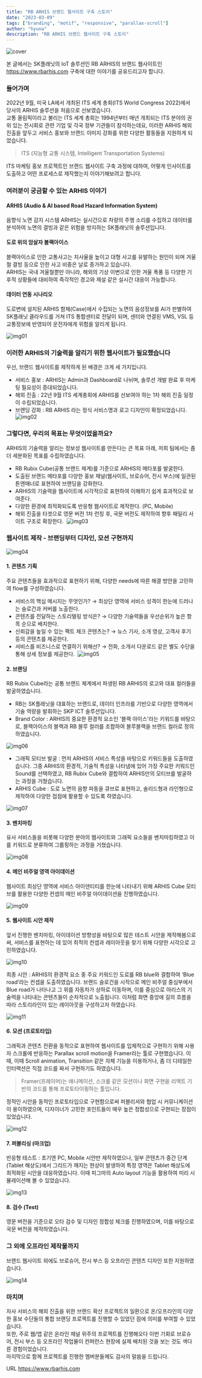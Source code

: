 ```yaml
---
title: "RB ARHIS 브랜드 웹사이트 구축 스토리"
date: "2023-03-09"
tags: ["branding", "motif", "responsive", "parallax-scroll"]
author: "hyuna"
description: "RB ARHIS 브랜드 웹사이트 구축 스토리"
---
```


![cover](./cover.png)

본 글에서는 SK플래닛의 IoT 솔루션인 RB ARHIS의 브랜드 웹사이트인 https://www.rbarhis.com 구축에 대한 이야기를 공유드리고자 합니다. 
​
### 들어가며
2022년 9월, 미국 LA에서 개최된 ITS 세계 총회(ITS World Congress 2022)에서 당사의 ARHIS 솔루션을 처음으로 선보였습니다.<br>
교통 올림픽이라고 불리는 ITS 세계 총회는 1994년부터 매년 개최되는 ITS 분야의 권위 있는 전시회로 관련 기업 및 각국 정부 기관들이 참석하는데요, 이러한 ARHIS 해외 진출을 앞두고 서비스 홍보와 브랜드 이미지 강화를 위한 다양한 활동들을 지원하게 되었습니다.
> ITS (지능형 교통 시스템, Intelligent Transportation Systems)​

ITS 마케팅 홍보 프로젝트인 브랜드 웹사이트 구축 과정에 대하여, 어떻게 인사이트를 도출하고 어떤 프로세스로 제작했는지 이야기해보려고 합니다.
​
### 여러분이 궁금할 수 있는 ARHIS 이야기
#### ARHIS (Audio & AI based Road Hazard Information System)
음향식 노면 감지 시스템 ARHIS는 실시간으로 차량의 주행 소리를 수집하고 데이터를 분석하여 노면의 결빙과 같은 위험을 방지하는 SK플래닛의 솔루션입니다.
​
#### 도로 위의 암살자 블랙아이스
블랙아이스로 인한 교통사고는 치사율을 높이고 대형 사고를 유발하는 원인이 되며 겨울철 결빙 등으로 인한 사고 비중은 날로 증가하고 있습니다.<br>
ARHIS는 국내 겨울철뿐만 아니라, 해외의 기상 이변으로 인한 겨울 폭풍 등 다양한 기후적 상황들에 대비하여 즉각적인 경고와 제설 같은 실시간 대응이 가능합니다.
​
#### 데이터 연동 시나리오
도로변에 설치된 ARHIS 함체(Case)에서 수집되는 노면의 음성정보를 AI가 판별하여 SK플래닛 클라우드를 거쳐 ITS 통합센터로 전달이 되며, 센터와 연결된 VMS, VSL 등 교통정보에 반영되어 운전자에게 위험을 알리게 됩니다.

![img01](./img01.png)
​
### 이러한 ARHIS의 기술력을 알리기 위한 웹사이트가 필요했습니다
우선, 브랜드 웹사이트를 제작하게 된 배경은 크게 세 가지입니다.
  * 서비스 홍보 : ARHIS는 Admin과 Dashboard로 나뉘며, 솔루션 개발 완료 후 마케팅 필요성이 증대되었습니다.
  * 해외 진출 : 22년 9월 ITS 세계총회에 ARHIS를 선보여야 하는 1차 해외 진출 일정이 수립되었습니다.
  * 브랜딩 강화 : RB ARHIS 라는 정식 서비스명과 로고 디자인이 확정되었습니다.
​
![img02](./img02.png)

### 그렇다면, 우리의 목표는 무엇이었을까요?
ARHIS의 기술력을 알리는 정보성 웹사이트를 만든다는 큰 목표 아래, 저희 팀에서는 좀 더 세분화된 목표를 수립하였습니다.
* RB Rubix Cube(공통 브랜드 체계)를 기준으로 ARHIS의 메타포를 발굴한다.
* 도출된 브랜드 메타포를 다양한 홍보 채널(웹사이트, 브로슈어, 전시 부스)에 일관된 톤앤매너로 표현하여 브랜딩을 강화한다.
* ARHIS의 기술력을 웹사이트에 시각적으로 표현하여 이해하기 쉽게 효과적으로 보여준다.
* 다양한 환경에 최적화되도록 반응형 웹사이트로 제작한다. (PC, Mobile)
* 해외 진출을 타겟으로 영문 버전 1차 런칭 후, 국문 버전도 제작하여 향후 패밀리 사이트 구조로 확장한다.
​
![img03](./img03.png)

### 웹사이트 제작 - 브랜딩부터 디자인, 모션 구현까지

![img04](./img04.png)
​
#### 1. 콘텐츠 기획
주요 콘텐츠들을 효과적으로 표현하기 위해, 다양한 needs에 따른 해결 방안을 고민하여 flow를 구성하였습니다.
​
* 서비스의 핵심 메시지는 무엇인가? → 최상단 영역에 서비스 성격이 한눈에 드러나는 슬로건과 커버를 노출한다.
* 콘텐츠를 전달하는 스토리텔링 방식은? → 다양한 기술력들을 우선순위가 높은 항목 순으로 배치한다.
* 신뢰감을 높일 수 있는 팩트 체크 콘텐츠는? → 뉴스 기사, 소개 영상, 고객사 후기 등의 콘텐츠를 제공한다.
* 서비스를 비즈니스로 연결하기 위해선? → 전화, 소개서 다운로드 같은 별도 수단을 통해 상세 정보를 제공한다.
​
![img05](./img05.png)

#### 2. 브랜딩
RB Rubix Cube라는 공통 브랜드 체계에서 파생된 RB ARHIS의 로고와 대표 컬러들을 발굴하였습니다.
* RB는 SK플래닛을 대표하는 브랜드로, 데이터 인프라를 기반으로 다양한 영역에서 기술 역량을 발휘하는 SKP ICT 솔루션입니다.​
* Brand Color : ARHIS의 중요한 환경적 요소인 '블랙 아이스'라는 키워드를 바탕으로, 블랙아이스의 블랙과 RB 블루 컬러를 조합하여 블루블랙을 브랜드 컬러로 정의하였습니다.

![img06](./img06.png)

* 그래픽 모티브 발굴 : 먼저 ARHIS의 서비스 특성을 바탕으로 키워드들을 도출하였습니다. 그중 ARHIS의 환경적, 기술적 특성을 나타냄에 있어 가장 주요한 키워드인 Sound를 선택하였고, RB Rubix Cube와 결합하여 ARHIS만의 모티브를 발굴하는 과정을 거쳤습니다.
* ARHIS Cube : 도로 노면의 음향 파동을 큐브로 표현하고, 솔리드형과 라인형으로 제작하여 다양한 접점에 활용할 수 있도록 하였습니다.

![img07](./img07.png)

#### 3. 벤치마킹
유사 서비스들을 비롯해 다양한 분야의 웹사이트와 그래픽 요소들을 벤치마킹하였고 이를 키워드로 분류하여 그룹핑하는 과정을 거쳤습니다.

![img08](./img08.png)
​
#### 4. 메인 비주얼 영역 아이데이션
웹사이트 최상단 영역에 서비스 아이덴티티를 한눈에 나타내기 위해 ARHIS Cube 모티브를 활용한 다양한 컨셉의 메인 비주얼 아이데이션을 진행하였습니다.

![img09](./img09.png)
​
#### 5. 웹사이트 시안 제작
앞서 진행한 벤치마킹, 아이데이션 방향성을 바탕으로 많은 테스트 시안을 제작해봄으로써, 서비스를 표현하는 데 있어 최적의 컨셉과 레이아웃을 찾기 위해 다양한 시각으로 고민하였습니다.

![img10](./img10.png)

최종 시안 : ARHIS의 환경적 요소 중 주요 키워드인 도로를 RB blue와 결합하여 ‘Blue road’라는 컨셉을 도출하였습니다. 브랜드 슬로건을 시작으로 메인 비주얼 중심부에서 Blue road가 나타나고 그 위를 자동차가 상하로 이동하며, 이를 중심으로 아리스의 기술력을 나타내는 콘텐츠들이 순차적으로 노출됩니다. 이처럼 화면 중앙에 길의 흐름을 따라 스토리라인이 있는 레이아웃을 구성하고자 하였습니다.

![img11](./img11.png)
​
#### 6. 모션 (프로토타입)
그래픽과 콘텐츠 전환을 동적으로 표현하여 웹사이트를 입체적으로 구현하기 위해 사용자 스크롤에 반응하는 Parallax scroll motion을 Framer라는 툴로 구현했습니다. 이때, 이때 Scroll animation, Transition 같은 자체 기능을 이용하거나, 좀 더 디테일한 인터랙션은 직접 코드를 짜서 구현하기도 하였습니다.

> Framer(프레이머)는 애니메이션, 스크롤 같은 모션이나 화면 구현을 리액트 기반의 코드를 통해 프로토타이핑하는 툴입니다.

정적인 시안을 동적인 프로토타입으로 구현함으로써 퍼블리셔와 협업 시 커뮤니케이션이 용이하였으며, 디자이너가 고민한 포인트들이 매우 높은 정합성으로 구현되는 장점이 있었습니다.

![img12](./img12.png)
​
#### 7. 퍼블리싱 (마크업)
반응형 테스트 : 초기엔 PC, Mobile 시안만 제작하였으나, 일부 콘텐츠가 중간 단계(Tablet 해상도)에서 그리드가 깨지는 현상이 발생하여 특정 영역은 Tablet 해상도에 최적화된 시안을 대응하였습니다. 이때 피그마의 Auto layout 기능을 활용하여 미리 시뮬레이션해 볼 수 있었습니다.

![img13](./img13.png)

#### 8. 검수 (Test)
영문 버전을 기준으로 오타 검수 및 디자인 정합성 체크를 진행하였으며, 이를 바탕으로 국문 버전을 제작하였습니다.
​
### 그 외에 오프라인 제작물까지
브랜드 웹사이트 외에도 브로슈어, 전시 부스 등 오프라인 콘텐츠 디자인 또한 지원하였습니다.

![img14](./img14.png)

### 마치며
자사 서비스의 해외 진출을 위한 브랜드 확산 프로젝트의 일환으로 온/오프라인의 다양한 홍보 수단들의 통합 브랜딩 프로젝트를 진행할 수 있었던 점에 의미를 부여할 수 있었습니다.<br>
또한, 주로 웹/앱 같은 온라인 채널 위주의 프로젝트를 진행해오다 이번 기회로 브로슈어, 전시 부스 등 오프라인 작업물이 컨퍼런스 현장에 실제 배치된 것을 보는 것도 색다른 경험이었습니다.<br>
마지막으로 함께 프로젝트를 진행한 멤버분들께도 감사의 말씀을 드립니다.

URL https://www.rbarhis.com